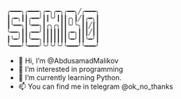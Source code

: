```
╭━━━╮╭━━━╮╭━╮╭━╮╭━━╮╱╭━━━╮
┃╭━╮┃┃╭━━╯┃┃╰╯┃┃┃╭╮┃╱┃╭━╮┃
┃╰━━╮┃╰━━╮┃╭╮╭╮┃┃╰╯╰╮┃┃╱┃┃
╰━━╮┃┃╭━━╯┃┃┃┃┃┃┃╭━╮┃┃┃╱┃┃
┃╰━╯┃┃╰━━╮┃┃┃┃┃┃┃╰━╯┃┃╰━╯┃
╰━━━╯╰━━━╯╰╯╰╯╰╯╰━━━╯╰━━━╯
```
- 👋 Hi, I’m @AbdusamadMalikov
- 👀 I’m interested in programming 
- 🌱 I’m currently learning Python.
- 📫 You can find me in telegram @ok_no_thanks

<!---
AbdusamadMalikov/AbdusamadMalikov is a ✨ special ✨ repository because its `README.md` (this file) appears on your GitHub profile.
You can click the Preview link to take a look at your changes.
--->
